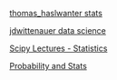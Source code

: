[thomas_haslwanter stats](https://github.com/thomas-haslwanter/statsintro_python/tree/master/ipynb)

[jdwittenauer data science](https://github.com/jdwittenauer/ipython-notebooks)

[Scipy Lectures - Statistics](http://www.scipy-lectures.org/packages/statistics/index.html)

[Probability and Stats](http://mbakker7.github.io/exploratory_computing_with_python/)
